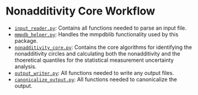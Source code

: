 # Nonadditivity Core Workflow

- [`input_reader.py`](input_reader.py): Contains all functions needed to parse an input file.
- [`mmpdb_helper.py`](mmpdb_helper.py): Handles the mmpdblib functionality used by this package.
- [`nonadditivity_core.py`](nonadditivity_core.py): Contains the core algorithms for identifying the nonadditivity circles and calculating both the nonadditivity and the thoeretical quantiles for the statistical measurement uncertainty analysis.
- [`output_writer.py`](output_writer.py): All functions needed to write any output files.
- [`canonicalize_output.py`](canonicalize_output.py): All functions needed to canonicalize the output.
